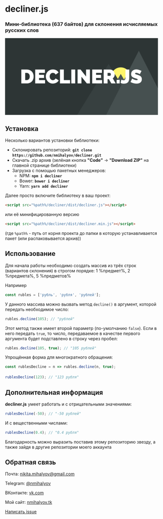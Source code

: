 # decliner.js
### Мини-библиотека (637 байтов) для склонения исчисляемых русских слов
![decliner logo](decliner.png)

## Установка
Несколько вариантов установки библиотеки:
+ Склонировать репозиторий: **`git clone https://github.com/nmihalyov/decliner.git`**
+ Скачать .zip архив (зелёная кнопка **"Code"** -> **"Download ZIP"** на главной странице библиотеки)
+ Загрузка с помощью пакетных менеджеров:
  - NPM: **`npm i decliner`**
  - Bower: **`bower i decliner`**
  - Yarn: **`yarn add decliner`**

Далее просто включите библиотеку в ваш проект:
```html
<script src="%path%/decliner/dist/decliner.js"></script>
```
или её минифицированную версию
```html
<script src="%path%/decliner/dist/decliner.min.js"></script>
```
(где ```%path%``` - путь от корня проекта до папки в которую устанавливается пакет (или распаковывается архив))

## Использование
Для начала работы необходимо создать массив из трёх строк (вариантов склонения) в строгом порядке: 1 %предмет%, 2 %предмета%, 5 %предметов%

Например  
```javascript
const rubles = ['рубль', 'рубля', 'рублей'];
```

У данного массива можно вызвать метод ```decline()``` в аргумент, которой передать необходимое число:
```javascript
rubles.decline(105); // "рублей"
```

Этот метод также имеет второй параметр (по-умолчанию ```false```). Если в него передать ```true```, то число, передаваемое в качестве первого аргумента будет подставлено в строку через пробел:
```javascript
rubles.decline(105, true); // "105 рублей"
```

Упрощённая форма для многократного обращения:
```javascript
const rublesDecline = n => rubles.decline(n, true);

rublesDecline(123); // "123 рубля"
```

## Дополнительная информация
**decliner.js** умеет работать и с отрицательными значениями:
```javascript
rublesDecline(-50); // "-50 рублей"
```

И с вещественными числами:
```javascript
rublesDecline(0.4); // "0.4 рубля"
```

Благодарность можно выразить поставив этому репозиторию звезду, а также зайдя в другие репозитории моего аккаунта

## Обратная связь
Почта: [nikita.mihalyov@gmail.com](mailto:nikita.mihalyov@gmail.com)

Telegram: [@nmihalyov](http://t.me/nmihalyov)

ВКонтакте: [vk.com](https://vk.com/nmihalyov)

Мой сайт: [nmihalyov.tk](http://nmihalyov.tk)

[Написать issue](https://github.com/nmihalyov/decliner/issues/new)